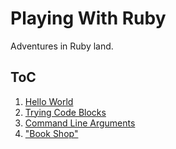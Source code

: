 # Playing With Ruby

Adventures in Ruby land.

## ToC

1. [Hello World](https://github.com/by-robots/playing-with-ruby/tree/01-hello-world)
2. [Trying Code Blocks](https://github.com/by-robots/playing-with-ruby/tree/02-trying-blocks)
3. [Command Line Arguments](https://github.com/by-robots/playing-with-ruby/tree/03-command-line-arguments)
4. ["Book Shop"](https://github.com/by-robots/playing-with-ruby/tree/04-book-shop)
